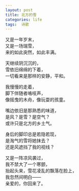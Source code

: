 ```yaml
---
layout: post
title: 北方的雪
categories: life
tags:  诗歌
---
```


又是一年岁末，  
又是一场瑞雪，  
来的如此突然，如此丰满。  

天继续阴沉沉的，  
雪依旧绵绵的下着，  
一切看来是那样的安静，平和。  

我慢慢的走着，  
脚下伴随者咯吱声，  
像摇曳的木舟，像玩耍的孩童。  

嘴边依旧是那熟悉的味道，  
是风？是雪？是空气？  
或许只是北方的乡土气。  

身后的脚印总是若隐若现，  
是淘气的雪将她抹去？  
还是风遮挡了我的视线？  

又是一阵凉风袭过，  
我不禁大了一个寒颤，  
抬起头来，雪花凌乱的飘落在脸上，  
我忽然间明白——  
亲爱的，你回来了。  
